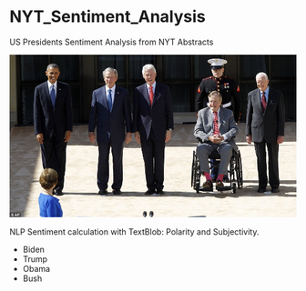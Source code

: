 # NYT_Sentiment_Analysis
 US Presidents Sentiment Analysis from NYT Abstracts

![US Presidents New York Times abstracts](us_presidents.jpg)

NLP Sentiment calculation with TextBlob: Polarity and Subjectivity.
- Biden
- Trump
- Obama
- Bush
